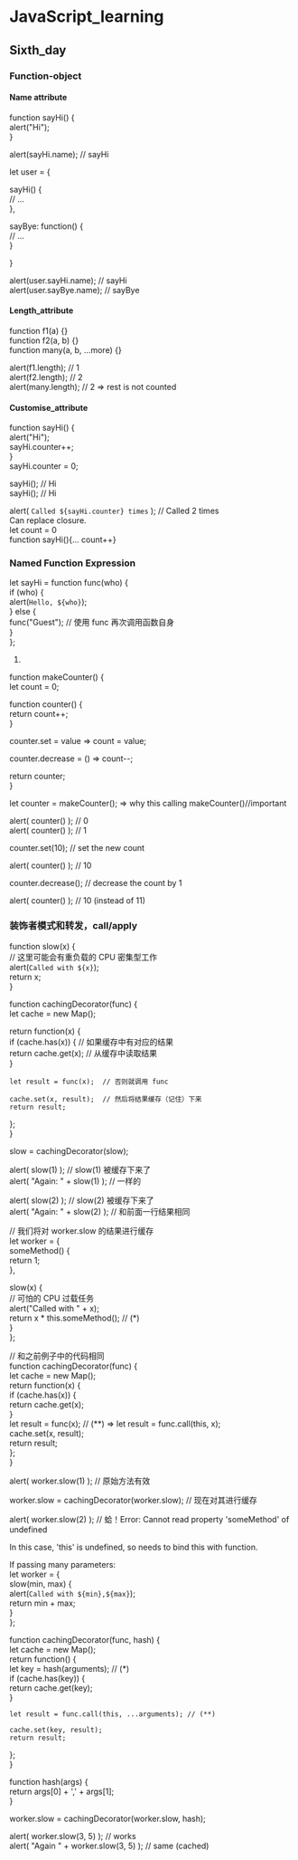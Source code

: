 # JavaScript_learning

## Sixth_day

### Function-object

#### Name attribute
function sayHi() {  
  alert("Hi");  
}  

alert(sayHi.name); // sayHi  

let user = {  
  
  sayHi() {  
    // ...  
  },  

  sayBye: function() {  
    // ...  
  }  

}  

alert(user.sayHi.name); // sayHi  
alert(user.sayBye.name); // sayBye  
  
#### Length_attribute

function f1(a) {}  
function f2(a, b) {}  
function many(a, b, ...more) {}  

alert(f1.length); // 1  
alert(f2.length); // 2  
alert(many.length); // 2 => rest is not counted  

#### Customise_attribute
function sayHi() {  
  alert("Hi");  
  sayHi.counter++;  
}  
sayHi.counter = 0;  

sayHi(); // Hi  
sayHi(); // Hi  

alert( `Called ${sayHi.counter} times` ); // Called 2 times  
Can replace closure.  
let count = 0  
function sayHi(){... count++}  

### Named Function Expression
let sayHi = function func(who) {  
  if (who) {  
    alert(`Hello, ${who}`);  
  } else {  
    func("Guest"); // 使用 func 再次调用函数自身  
  }  
};  
  
1. 
function makeCounter() {  
  let count = 0;  

  function counter() {  
    return count++;  
  }  

  counter.set = value => count = value;  

  counter.decrease = () => count--;  

  return counter;  
}
  
  let counter = makeCounter();  => why this calling makeCounter()//important
  
  alert( counter() ); // 0  
  alert( counter() ); // 1  
  
  counter.set(10); // set the new count  
  
  alert( counter() ); // 10  
  
  counter.decrease(); // decrease the count by 1  
  
  alert( counter() ); // 10 (instead of 11)  

  ### 装饰者模式和转发，call/apply

  function slow(x) {  
  // 这里可能会有重负载的 CPU 密集型工作  
  alert(`Called with ${x}`);  
  return x;  
}  

function cachingDecorator(func) {  
  let cache = new Map();  

  return function(x) {  
    if (cache.has(x)) {    // 如果缓存中有对应的结果  
      return cache.get(x); // 从缓存中读取结果  
    }  

    let result = func(x);  // 否则就调用 func  

    cache.set(x, result);  // 然后将结果缓存（记住）下来  
    return result;  
  };  
}  

slow = cachingDecorator(slow);  

alert( slow(1) ); // slow(1) 被缓存下来了  
alert( "Again: " + slow(1) ); // 一样的  

alert( slow(2) ); // slow(2) 被缓存下来了  
alert( "Again: " + slow(2) ); // 和前面一行结果相同  

  
// 我们将对 worker.slow 的结果进行缓存  
let worker = {  
  someMethod() {  
    return 1;  
  },  

  slow(x) {  
    // 可怕的 CPU 过载任务  
    alert("Called with " + x);  
    return x * this.someMethod(); // (*)  
  }  
};  

// 和之前例子中的代码相同  
function cachingDecorator(func) {  
  let cache = new Map();  
  return function(x) {  
    if (cache.has(x)) {  
      return cache.get(x);  
    }  
    let result = func(x); // (**)  => let result = func.call(this, x);  
    cache.set(x, result);  
    return result;  
  };  
}  

alert( worker.slow(1) ); // 原始方法有效  

worker.slow = cachingDecorator(worker.slow); // 现在对其进行缓存  

alert( worker.slow(2) ); // 蛤！Error: Cannot read property 'someMethod' of undefined  

In this case, 'this' is undefined, so needs to bind this with function.

If passing many parameters:  
let worker = {  
  slow(min, max) {  
    alert(`Called with ${min},${max}`);  
    return min + max;  
  }  
};  

function cachingDecorator(func, hash) {  
  let cache = new Map();  
  return function() {  
    let key = hash(arguments); // (*)  
    if (cache.has(key)) {  
      return cache.get(key);  
    }  

    let result = func.call(this, ...arguments); // (**)  

    cache.set(key, result);  
    return result;  
  };  
}  

function hash(args) {  
  return args[0] + ',' + args[1];  
}  

worker.slow = cachingDecorator(worker.slow, hash);  

alert( worker.slow(3, 5) ); // works  
alert( "Again " + worker.slow(3, 5) ); // same (cached)  
  
